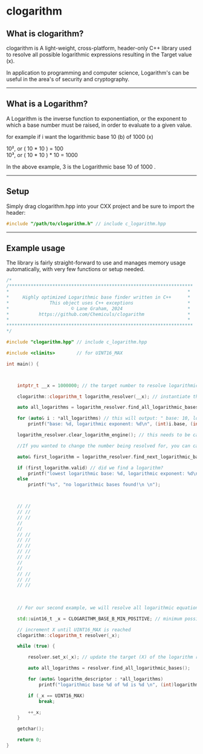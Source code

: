 # clogarithm

## What is clogarithm? 

clogarithm is A light-weight, cross-platform, header-only C++ library used to resolve all possible logarithmic expressions resulting in the Target value (x).

In application to programming and computer science, Logarithm's can be useful in the area's of security and cryptography.

--------------------------------------------------------------------------------------------------------------------------------------------------------------------------------------------------------------

## What is a Logarithm? 
A Logarithm is the inverse function to exponentiation, or the exponent to which a base number must be raised, in order to evaluate to a given value.

for example if i want the logarithmic base 10 (b) of 1000 (x)

10², or ( 10 * 10 ) = 100                           
10³, or ( 10 * 10 ) * 10 = 1000

In the above example, 3 is the Logarithmic base 10 of 1000 .

--------------------------------------------------------------------------------------------------------------------------------------------------------------------------------------------------------------

## Setup

Simply drag clogarithm.hpp into your CXX project and be sure to import the header: 

```cpp
#include "/path/to/clogarithm.h" // include c_logarithm.hpp
```

--------------------------------------------------------------------------------------------------------------------------------------------------------------------------------------------------------------

## Example usage

The library is fairly straight-forward to use and manages memory usage automatically, with very few functions or setup needed.

```cpp
/*
/********************************************************************
*                                                                  *
*     Highly optimized Logarithmic base finder written in C++      *
*				This object uses C++ exceptions					   *
*						© Lane Graham, 2024                        *
*			https://github.com/Chemiculs/clogarithm                *
*                                                                  *
*********************************************************************
*/

#include "clogarithm.hpp" // include c_logarithm.hpp

#include <climits>        // for UINT16_MAX

int main() {



    intptr_t __x = 1000000; // the target number to resolve logarithmic base(s) for

    clogarithm::clogarithm_t logarithm_resolver(__x); // instantiate the clogarithm object

    auto all_logarithms = logarithm_resolver.find_all_logarithmic_bases(); // resolve all logarithmic base(s) of x

    for (auto& i : *all_logarithms) // this will output: " base: 10, logarithmic exponent: 6 \n base: 100, logarithmic exponent: 3 \n base: 1000, logarithmic exponent: 2" 
        printf("base: %d, logarithmic exponent: %d\n", (int)i.base, (int)i.logarithm); // clogarithm_entry_t.base is the base of x which we are resolving the logarithmic base of, the logarithmic base of [base] is stored in clogarithm_entry_t.logarithm

    logarithm_resolver.clear_logarithm_engine(); // this needs to be called if you wish to begin searching for logarithms again through the same object after calling find_all_logarithmic_bases()

    //If you wanted to change the number being resolved for, you can call logarithm_resolver.set_x( <value> ) at any time;

    auto& first_logarithm = logarithm_resolver.find_next_logarithmic_base(); // find the lowest logarithmic base (iterator) of (x = 1000000 in our case)  

    if (first_logarithm.valid) // did we find a logarithm?
        printf("lowest logarithmic base: %d, logarithmic exponent: %d\n", (int)first_logarithm.base, (int)first_logarithm.logarithm); // this code will execute and print: " base: 10, logarithmic exponent: 6 "
    else
        printf("%s", "no logarithmic bases found!\n \n");



    // //
    // //
    // //
    // 
    // 
    // //
    // //
    // //
    // //
    // //
    // 
    // 
    // //
    // //
    // //
    
     
  
    // For our second example, we will resolve all logarithmic equations for all possible 16-bit unsigned numbers (excluding 0 && 1)  

    std::uint16_t _x = CLOGARITHM_BASE_B_MIN_POSITIVE; // minimum possible number to target as (X) (-1 - 1 cause UB)

    // increment X until UINT16_MAX is reached
    clogarithm::clogarithm_t resolver(_x);

    while (true) { 

        resolver.set_x(_x); // update the target (X) of the logarithm resolver

        auto all_logarithms = resolver.find_all_logarithmic_bases();

        for (auto& logarithm_descriptor : *all_logarithms)
            printf("logarithmic base %d of %d is %d \n", (int)logarithm_descriptor.base, _x, (int)logarithm_descriptor.logarithm);

        if (_x == UINT16_MAX)
            break;

        ++_x;
    }

    getchar();

    return 0;
}

```
